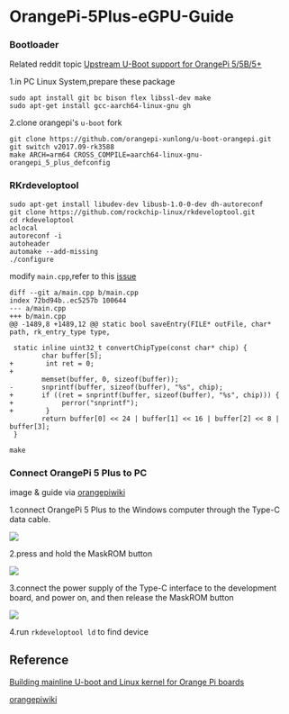 # OrangePi-5Plus-eGPU-Guide

### Bootloader

Related reddit topic [Upstream U-Boot support for OrangePi 5/5B/5+](https://www.reddit.com/r/OrangePI/comments/157l7hv/upstream_uboot_support_for_orangepi_55b5/)

1.in PC Linux System,prepare these package

```
sudo apt install git bc bison flex libssl-dev make 
sudo apt-get install gcc-aarch64-linux-gnu gh
``` 

2.clone orangepi's `u-boot` fork

```
git clone https://github.com/orangepi-xunlong/u-boot-orangepi.git
git switch v2017.09-rk3588
make ARCH=arm64 CROSS_COMPILE=aarch64-linux-gnu- orangepi_5_plus_defconfig
```

### RKrdeveloptool

```
sudo apt-get install libudev-dev libusb-1.0-0-dev dh-autoreconf
git clone https://github.com/rockchip-linux/rkdeveloptool.git
cd rkdeveloptool
aclocal
autoreconf -i
autoheader
automake --add-missing
./configure
```

modify `main.cpp`,refer to this [issue](https://github.com/rockchip-linux/rkdeveloptool/issues/70)

```
diff --git a/main.cpp b/main.cpp
index 72bd94b..ec5257b 100644
--- a/main.cpp
+++ b/main.cpp
@@ -1489,8 +1489,12 @@ static bool saveEntry(FILE* outFile, char* path, rk_entry_type type,
 
 static inline uint32_t convertChipType(const char* chip) {
        char buffer[5];
+        int ret = 0;
+
        memset(buffer, 0, sizeof(buffer));
-       snprintf(buffer, sizeof(buffer), "%s", chip);
+       if ((ret = snprintf(buffer, sizeof(buffer), "%s", chip))) {
+            perror("snprintf");
+        }
        return buffer[0] << 24 | buffer[1] << 16 | buffer[2] << 8 | buffer[3];
 }
```

```
make
```

### Connect OrangePi 5 Plus to PC

image & guide via [orangepiwiki](http://www.orangepi.org/orangepiwiki/index.php/Orange_Pi_5_Plus)

1.connect OrangePi 5 Plus to the Windows computer through the Type-C data cable.
   
![](http://www.orangepi.org/orangepiwiki/images/9/96/Plus5-img52.png)

2.press and hold the MaskROM button

![](http://www.orangepi.org/orangepiwiki/images/7/77/Plus5-img53.png)

3.connect the power supply of the Type-C interface to the development board, and power on, and then release the MaskROM button

![](http://www.orangepi.org/orangepiwiki/images/1/10/Plus5-img54.png)

4.run `rkdeveloptool ld` to find device


## Reference 

[Building mainline U-boot and Linux kernel for Orange Pi boards](https://uthings.uniud.it/building-mainline-u-boot-and-linux-kernel-for-orange-pi-boards)

[orangepiwiki](http://www.orangepi.org/orangepiwiki/index.php/Orange_Pi_5_Plus)
